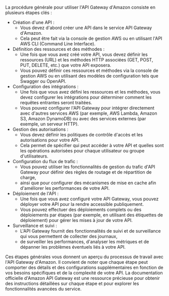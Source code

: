 La procédure générale pour utiliser l'API Gateway d'Amazon consiste en plusieurs étapes clés :

- Création d'une API :
  - Vous devez d'abord créer une API dans le service API Gateway d'Amazon.
  - Cela peut être fait via la console de gestion AWS ou en utilisant l'API AWS CLI (Command Line Interface).
- Définition des ressources et des méthodes :
  - Une fois que vous avez créé votre API, vous devez définir les ressources (URL) et les méthodes HTTP associées (GET, POST, PUT, DELETE, etc.) que votre API exposera.
  - Vous pouvez définir ces ressources et méthodes via la console de gestion AWS ou en utilisant des modèles de configuration tels que Swagger ou OpenAPI.
- Configuration des intégrations :
  - Une fois que vous avez défini les ressources et les méthodes, vous devez configurer les intégrations pour déterminer comment les requêtes entrantes seront traitées.
  - Vous pouvez configurer l'API Gateway pour intégrer directement avec d'autres services AWS (par exemple, AWS Lambda, Amazon S3, Amazon DynamoDB)
    ou avec des services externes (par exemple, un serveur HTTP).
- Gestion des autorisations :
  - Vous devez définir les politiques de contrôle d'accès et les autorisations pour votre API.
  - Cela permet de spécifier qui peut accéder à votre API et quelles sont les opérations autorisées pour chaque utilisateur ou groupe d'utilisateurs.
- Configuration du flux de trafic :
  - Vous pouvez utiliser les fonctionnalités de gestion du trafic d'API Gateway pour définir des règles de routage et de répartition de charge,
  - ainsi que pour configurer des mécanismes de mise en cache afin d'améliorer les performances de votre API.
- Déploiement de l'API :
  - Une fois que vous avez configuré votre API Gateway, vous pouvez déployer votre API pour la rendre accessible publiquement.
  - Vous pouvez effectuer des déploiements complets ou des déploiements par étapes (par exemple, en utilisant des étiquettes de déploiement) pour gérer les mises à jour de votre API.
- Surveillance et suivi :
  - L'API Gateway fournit des fonctionnalités de suivi et de surveillance qui vous permettent de collecter des journaux,
  - de surveiller les performances, d'analyser les métriques et de dépanner les problèmes éventuels liés à votre API.

Ces étapes générales vous donnent un aperçu du processus de travail avec l'API Gateway d'Amazon. 
Il convient de noter que chaque étape peut comporter des détails et des configurations supplémentaires en fonction de vos besoins spécifiques et de la complexité de votre API. 
La documentation officielle d'Amazon API Gateway est une ressource précieuse pour obtenir des instructions détaillées sur chaque étape et pour explorer les fonctionnalités avancées du service.
